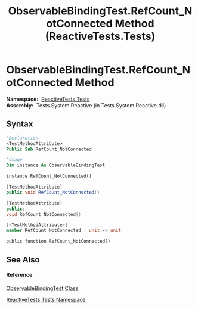 ﻿---
title: ObservableBindingTest.RefCount_NotConnected Method  (ReactiveTests.Tests)
TOCTitle: RefCount_NotConnected Method
ms:assetid: M:ReactiveTests.Tests.ObservableBindingTest.RefCount_NotConnected
ms:mtpsurl: https://msdn.microsoft.com/en-us/library/reactivetests.tests.observablebindingtest.refcount_notconnected(v=VS.103)
ms:contentKeyID: 36619001
ms.date: 06/28/2011
mtps_version: v=VS.103
f1_keywords:
- ReactiveTests.Tests.ObservableBindingTest.RefCount_NotConnected
dev_langs:
- CSharp
- JScript
- VB
- FSharp
- c++
---

# ObservableBindingTest.RefCount\_NotConnected Method

**Namespace:**  [ReactiveTests.Tests](hh289046\(v=vs.103\).md)  
**Assembly:**  Tests.System.Reactive (in Tests.System.Reactive.dll)

## Syntax

``` vb
'Declaration
<TestMethodAttribute> _
Public Sub RefCount_NotConnected
```

``` vb
'Usage
Dim instance As ObservableBindingTest

instance.RefCount_NotConnected()
```

``` csharp
[TestMethodAttribute]
public void RefCount_NotConnected()
```

``` c++
[TestMethodAttribute]
public:
void RefCount_NotConnected()
```

``` fsharp
[<TestMethodAttribute>]
member RefCount_NotConnected : unit -> unit 
```

``` jscript
public function RefCount_NotConnected()
```

## See Also

#### Reference

[ObservableBindingTest Class](hh303616\(v=vs.103\).md)

[ReactiveTests.Tests Namespace](hh289046\(v=vs.103\).md)

